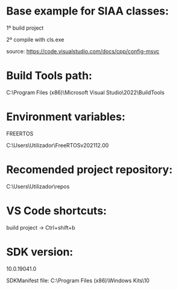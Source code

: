 # Base example for SIAA classes:
1º build project

2º compile with cls.exe

source: https://code.visualstudio.com/docs/cpp/config-msvc

# Build Tools path:

C:\Program Files (x86)\Microsoft Visual Studio\2022\BuildTools


# Environment variables:

FREERTOS

C:\Users\Utilizador\FreeRTOSv202112.00


# Recomended project repository:

C:\Users\Utilizador\repos

# VS Code shortcuts:

build project -> Ctrl+shift+b

# SDK version:

10.0.19041.0

SDKManifest file: C:\Program Files (x86)\Windows Kits\10
